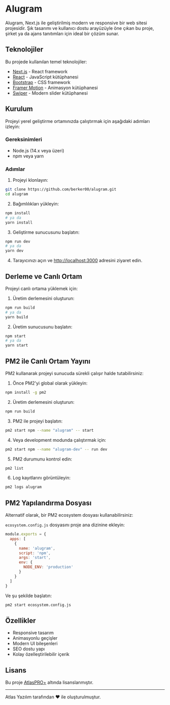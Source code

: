 # Alugram 

Alugram, Next.js ile geliştirilmiş modern ve responsive bir web sitesi projesidir. Şık tasarımı ve kullanıcı dostu arayüzüyle öne çıkan bu proje, şirket ya da ajans tanıtımları için ideal bir çözüm sunar.

## Teknolojiler

Bu projede kullanılan temel teknolojiler:

- [Next.js](https://nextjs.org/) - React framework
- [React](https://reactjs.org/) - JavaScript kütüphanesi
- [Bootstrap](https://getbootstrap.com/) - CSS framework
- [Framer Motion](https://www.framer.com/motion/) - Animasyon kütüphanesi
- [Swiper](https://swiperjs.com/) - Modern slider kütüphanesi

## Kurulum

Projeyi yerel geliştirme ortamınızda çalıştırmak için aşağıdaki adımları izleyin:

### Gereksinimleri

- Node.js (14.x veya üzeri)
- npm veya yarn

### Adımlar

1. Projeyi klonlayın:
```bash
git clone https://github.com/berker00/alugram.git
cd alugram
```

2. Bağımlılıkları yükleyin:
```bash
npm install
# ya da
yarn install
```

3. Geliştirme sunucusunu başlatın:
```bash
npm run dev
# ya da
yarn dev
```

4. Tarayıcınızı açın ve [http://localhost:3000](http://localhost:3000) adresini ziyaret edin.

## Derleme ve Canlı Ortam

Projeyi canlı ortama yüklemek için:

1. Üretim derlemesini oluşturun:
```bash
npm run build
# ya da
yarn build
```

2. Üretim sunucusunu başlatın:
```bash
npm start
# ya da
yarn start
```

## PM2 ile Canlı Ortam Yayını

PM2 kullanarak projeyi sunucuda sürekli çalışır halde tutabilirsiniz:

1. Önce PM2'yi global olarak yükleyin:
```bash
npm install -g pm2
```

2. Üretim derlemesini oluşturun:
```bash
npm run build
```

3. PM2 ile projeyi başlatın:
```bash
pm2 start npm --name "alugram" -- start
```

4. Veya development modunda çalıştırmak için:
```bash
pm2 start npm --name "alugram-dev" -- run dev
```

5. PM2 durumunu kontrol edin:
```bash
pm2 list
```

6. Log kayıtlarını görüntüleyin:
```bash
pm2 logs alugram
```

## PM2 Yapılandırma Dosyası

Alternatif olarak, bir PM2 ecosystem dosyası kullanabilirsiniz:

`ecosystem.config.js` dosyasını proje ana dizinine ekleyin:

```javascript
module.exports = {
  apps: [
    {
      name: 'alugram',
      script: 'npm',
      args: 'start',
      env: {
        NODE_ENV: 'production'
      }
    }
  ]
}
```

Ve şu şekilde başlatın:
```bash
pm2 start ecosystem.config.js
```

## Özellikler

- Responsive tasarım
- Animasyonlu geçişler
- Modern UI bileşenleri
- SEO dostu yapı
- Kolay özelleştirilebilir içerik

## Lisans

Bu proje [AtlasPRO+](LICENSE) altında lisanslanmıştır.

---

Atlas Yazılım tarafından ❤️ ile oluşturulmuştur. 
